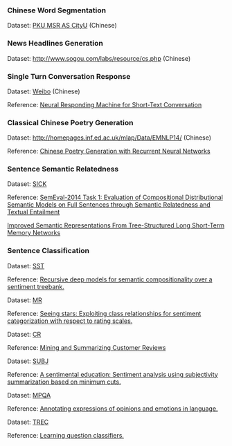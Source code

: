 ### Chinese Word Segmentation
Dataset: [PKU MSR AS CityU](http://sighan.cs.uchicago.edu/bakeoff2005/) (Chinese)

### News Headlines Generation
Dataset: http://www.sogou.com/labs/resource/cs.php (Chinese)

### Single Turn Conversation Response
Dataset: [Weibo](http://data.noahlab.com.hk/conversation/) (Chinese)

Reference: [Neural Responding Machine for Short-Text Conversation](https://www.aclweb.org/anthology/P15-1152)

### Classical Chinese Poetry Generation
Dataset: http://homepages.inf.ed.ac.uk/mlap/Data/EMNLP14/ (Chinese)

Reference: [Chinese Poetry Generation with Recurrent Neural Networks](https://www.aclweb.org/anthology/D14-1074)

### Sentence Semantic Relatedness
Dataset: [SICK](http://marcobaroni.org/composes/sick.html)

Reference:
[SemEval-2014 Task 1: Evaluation of Compositional Distributional Semantic Models on Full Sentences through Semantic Relatedness and Textual Entailment](https://www.aclweb.org/anthology/S14-2001)

[Improved Semantic Representations From Tree-Structured Long Short-Term Memory Networks](https://www.aclweb.org/anthology/P15-1150)

### Sentence Classification

Dataset: [SST](https://nlp.stanford.edu/sentiment/code.html)

Reference: [Recursive deep models for semantic compositionality over a sentiment treebank.](https://nlp.stanford.edu/~socherr/EMNLP2013_RNTN.pdf)

Dataset: [MR](http://www.cs.cornell.edu/people/pabo/movie-review-data/)

Reference: [Seeing stars: Exploiting class relationships for sentiment categorization with respect to rating scales.]( http://www.cs.cornell.edu/home/llee/papers/pang-lee-stars.pdf)

Dataset: [CR](https://www.cs.uic.edu/~liub/FBS/sentiment-analysis.html)

Reference: [Mining and Summarizing Customer Reviews](https://www.cs.uic.edu/~liub/publications/kdd04-revSummary.pdf)

Dataset: [SUBJ](http://www.cs.cornell.edu/people/pabo/movie-review-data/)

Reference: [A sentimental education: Sentiment analysis using subjectivity summarization based on minimum cuts.](https://arxiv.org/abs/cs/0409058)

Dataset: [MPQA](http://mpqa.cs.pitt.edu/corpora/mpqa_corpus/)

Reference: [Annotating expressions of opinions and emotions in language.](https://www.cs.cornell.edu/home/cardie/papers/lre05withappendix.pdf)

Dataset: [TREC](http://cogcomp.org/Data/QA/QC/)

Reference: [Learning question classifiers.](https://www.aclweb.org/anthology/C02-1150)

